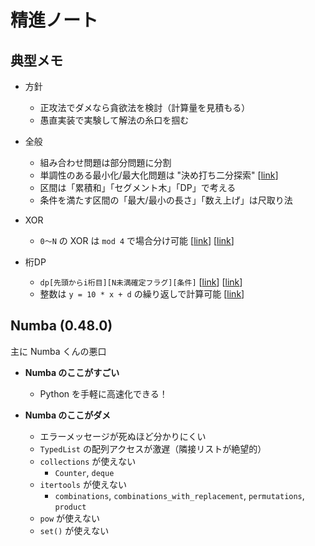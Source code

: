 # 精進ノート

## 典型メモ

- 方針
  - 正攻法でダメなら貪欲法を検討（計算量を見積もる）
  - 愚直実装で実験して解法の糸口を掴む

- 全般
  - 組み合わせ問題は部分問題に分割
  - 単調性のある最小化/最大化問題は "決め打ち二分探索" [[link](https://betrue12.hateblo.jp/entry/2019/05/11/013403)]
  - 区間は「累積和」「セグメント木」「DP」で考える
  - 条件を満たす区間の「最大/最小の長さ」「数え上げ」は尺取り法

- XOR
  - `0〜N` の XOR は `mod 4` で場合分け可能 [[link](https://www.hamayanhamayan.com/entry/2017/05/20/145021)] [[link](http://kyopro.hateblo.jp/entry/2019/05/22/054412)]

- 桁DP
  - `dp[先頭からi桁目][N未満確定フラグ][条件]` [[link](https://torus711.hatenablog.com/entry/20150423/1429794075)] [[link](https://www.hamayanhamayan.com/entry/2017/04/23/212728)]
  - 整数は `y = 10 * x + d` の繰り返しで計算可能 [[link](https://drken1215.hatenablog.com/entry/2020/04/23/194600)]

## Numba (0.48.0)

主に Numba くんの悪口

- **Numba のここがすごい**
  - Python を手軽に高速化できる！

- **Numba のここがダメ**
  - エラーメッセージが死ぬほど分かりにくい
  - `TypedList` の配列アクセスが激遅（隣接リストが絶望的）
  - `collections` が使えない
    - `Counter`, `deque`
  - `itertools` が使えない
    - `combinations`, `combinations_with_replacement`, `permutations`, `product`
  - `pow` が使えない
  - `set()` が使えない
